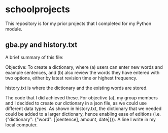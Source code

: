 # schoolprojects

This repository is for my prior projects that I completed for my Python module.

## gba.py and history.txt

A brief summary of this file:

Objective: To create a dictionary, where 
  (a) users can enter new words and example sentences, and 
  (b) also review the words they have entered with two options, either by latest revision time or highest frequency.
  
history.txt is where the dictionary and the existing words are stored.

The code that I did achieved these. For objective (a), my group members and I decided to create our dictionary in a json file, as we could use different data types. As shown in history.txt, the dictionary that we needed could be added to a larger dictionary, hence enabling ease of editions (i.e. {"dictionary": {"word": [[sentence], amount, date]}}).
A line I write in my local computer.
